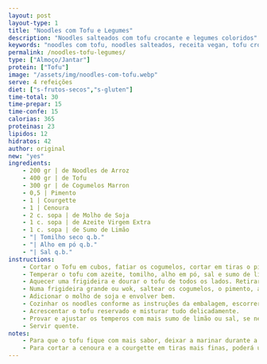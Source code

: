 ```yaml
---
layout: post
layout-type: 1
title: "Noodles com Tofu e Legumes"
description: "Noodles salteados com tofu crocante e legumes coloridos"
keywords: "noodles com tofu, noodles salteados, receita vegan, tofu crocante, legumes salteados, noodles asiáticos, comida saudável, tofu marinado, receita rápida, prato vegano fácil"
permalink: /noodles-tofu-legumes/
type: ["Almoço/Jantar"]
protein: ["Tofu"]
image: "/assets/img/noodles-com-tofu.webp"
serve: 4 refeições
diet: ["s-frutos-secos","s-gluten"]
time-total: 30
time-prepar: 15
time-confe: 15
calorias: 365
proteinas: 23
lipidos: 12
hidratos: 42
author: original
new: "yes"
ingredients:
    - 200 gr | de Noodles de Arroz
    - 400 gr | de Tofu
    - 300 gr | de Cogumelos Marron
    - 0,5 | Pimento
    - 1 | Courgette
    - 1 | Cenoura
    - 2 c. sopa | de Molho de Soja
    - 1 c. sopa | de Azeite Virgem Extra
    - 1 c. sopa | de Sumo de Limão
    - "| Tomilho seco q.b."
    - "| Alho em pó q.b."
    - "| Sal q.b."
instructions:
    - Cortar o Tofu em cubos, fatiar os cogumelos, cortar em tiras o pimento e cortar em juliana a courgette e a cenoura. Reservar.
    - Temperar o tofu com azeite, tomilho, alho em pó, sal e sumo de limão. Deixar marinar por, pelo menos, 15 minutos.
    - Aquecer uma frigideira e dourar o tofu de todos os lados. Retirar e reservar.
    - Numa frigideira grande ou wok, saltear os cogumelos, o pimento, a courgette e a cenoura até libertarem a água e começarem a dourar.
    - Adicionar o molho de soja e envolver bem.
    - Cozinhar os noodles conforme as instruções da embalagem, escorrer e juntar à frigideira com os legumes.
    - Acrescentar o tofu reservado e misturar tudo delicadamente.
    - Provar e ajustar os temperos com mais sumo de limão ou sal, se necessário.
    - Servir quente.
notes:
    - Para que o tofu fique com mais sabor, deixar a marinar durante a noite.
    - Para cortar a cenoura e a courgette em tiras mais finas, poderá utilizar um espiralizador.
---
```


